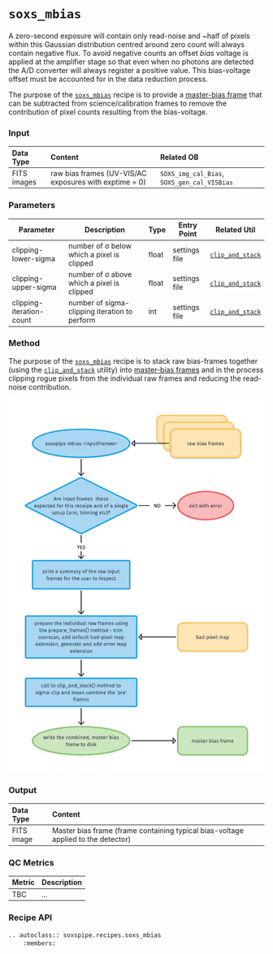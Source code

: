 # `soxs_mbias`

A zero-second exposure will contain only read-noise and \~half of pixels within this Gaussian distribution centred around zero count will always contain negative flux. To avoid negative counts an offset *bias* voltage is applied at the amplifier stage so that even when no photons are detected the A/D converter will always register a positive value. This bias-voltage offset must be accounted for in the data reduction process. 

The purpose of the [`soxs_mbias`](../_api/soxspipe.recipes.soxs_mbias.html) recipe is to provide a [master-bias frame](../files/master_bias.md) that can be subtracted from science/calibration frames to remove the contribution of pixel counts resulting from the bias-voltage.

### Input

| Data Type | Content | Related OB |
|:----|:----|:---|
| FITS images | raw bias frames (UV-VIS/AC exposures with exptime = 0) | `SOXS_img_cal_Bias`, `SOXS_gen_cal_VISBias` |

### Parameters

| Parameter                | Description                                   | Type  | Entry Point   | Related Util                                   |
| ------------------------ | --------------------------------------------- | ----- | ------------- | ---------------------------------------------- |
| clipping-lower-sigma     | number of σ below which a pixel is clipped    | float | settings file | [`clip_and_stack`](../utils/clip_and_stack.md) |
| clipping-upper-sigma     | number of σ above which a pixel is clipped    | float | settings file | [`clip_and_stack`](../utils/clip_and_stack.md) |
| clipping-iteration-count | number of sigma-clipping iteration to perform | int   | settings file | [`clip_and_stack`](../utils/clip_and_stack.md) |

### Method

The purpose of the [`soxs_mbias`](../_api/soxspipe.recipes.soxs_mbias.html) recipe is to stack raw bias-frames together (using the [`clip_and_stack`](../utils/clip_and_stack.md) utility) into [master-bias frames](../files/master_bias.md) and in the process clipping rogue pixels from the individual raw frames and reducing the read-noise contribution.

![](soxs_mbias.png)

### Output

| Data Type | Content |
|:----|:----|
| FITS image | Master bias frame (frame containing typical bias-voltage applied to the detector) | 

### QC Metrics

| Metric  | Description |
| :------------ | :----------- |
| TBC     | ...  |


### Recipe API

```eval_rst
.. autoclass:: soxspipe.recipes.soxs_mbias
    :members:
```


